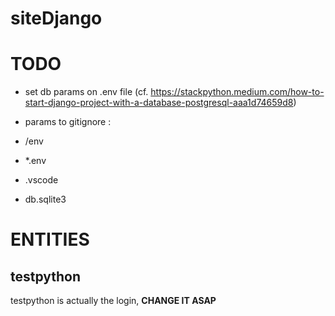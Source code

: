 # siteDjango

# TODO
- set db params on .env file (cf. https://stackpython.medium.com/how-to-start-django-project-with-a-database-postgresql-aaa1d74659d8)

- params to gitignore : 
- /env
- *.env
- .vscode
- db.sqlite3 

# ENTITIES
## testpython
testpython is actually the login, **CHANGE IT ASAP**
